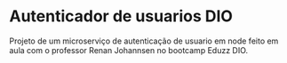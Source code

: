 # Autenticador de usuarios DIO 

Projeto de um microserviço  de autenticação de usuario em node feito em aula com o professor Renan Johannsen no bootcamp Eduzz DIO.